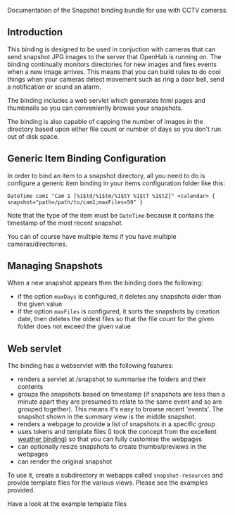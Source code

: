 Documentation of the Snapshot binding bundle for use with CCTV cameras.

## Introduction

This binding is designed to be used in conjuction with cameras that can send snapshot JPG images to the server that OpenHab is running on.  The binding continually monitors directories for new images and fires events when a new image arrives.  This means that you can build rules to do cool things when your cameras detect movement such as ring a door bell, send a notification or sound an alarm.

The binding includes a web servlet which generates html pages and thumbnails so you can conveniently browse your snapshots.

The binding is also capable of capping the number of images in the directory based upon either file count or number of days so you don't run out of disk space.

## Generic Item Binding Configuration

In order to bind an item to a snapshot directory, all you need to do is configure a generic item binding in your items configuration folder like this:

`DateTime cam1 "Cam 1 [%1$td/%1$tm/%1$tY %1$tT %1$tZ]" <calendar> { snapshot="path=/path/to/cam1;maxFiles=50" }`

Note that the type of the item must be `DateTime` because it contains the timestamp of the most recent snapshot.

You can of course have multiple items if you have multiple cameras/directories.

## Managing Snapshots

When a new snapshot appears then the binding does the following:

* if the option `maxDays` is configured, it deletes any snapshots older than the given value
* if the option `maxFiles` is configured, it sorts the snapshots by creation date, then deletes the oldest files so that the file count for the given folder does not exceed the given value

## Web servlet

The binding has a webservlet with the following features:

* renders a servlet at /snapshot to summarise the folders and their contents
* groups the snapshots based on timestamp (if snapshots are less than a minute apart they are presumed to relate to the same event and so are grouped together). This means it's easy to browse recent 'events'. The snapshot shown in the summary view is the middle snapshot.
* renders a webpage to provide a list of snapshots in a specific group
* uses tokens and template files (I took the concept from the excellent [weather binding](https://github.com/openhab/openhab/wiki/Weather-Binding)) so that you can fully customise the webpages
* can optionally resize snapshots to create thumbs/previews in the webpages
* can render the original snapshot

To use it, create a subdirectory in webapps called `snapshot-resources` and provide template files for the various views.  Please see the examples provided.

Have a look at the example template files